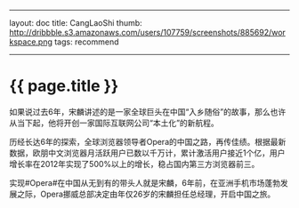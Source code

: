 ___
layout: doc
title: CangLaoShi
thumb: http://dribbble.s3.amazonaws.com/users/107759/screenshots/885692/workspace.png
tags: recommend
___

# {{ page.title }}

如果说过去6年，宋麟讲述的是一家全球巨头在中国“入乡随俗”的故事，那么也许从当下起，他将开创一家国际互联网公司“本土化”的新航程。

历经长达6年的探索，全球浏览器领导者Opera的中国之路，再传佳绩。根据最新数据，欧朋中文浏览器月活跃用户已数以千万计，累计激活用户接近1个亿，用户增长率在2012年实现了500%以上的增长，稳占国内第三方浏览器前三。

实现#Opera#在中国从无到有的带头人就是宋麟，6年前，在亚洲手机市场蓬勃发展之际，Opera挪威总部决定由年仅26岁的宋麟担任总经理，开启中国之旅。

